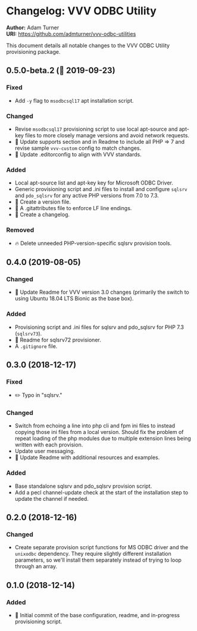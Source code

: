 # Changelog: VVV ODBC Utility

**Author:** Adam Turner  
**URI:** https://github.com/admturner/vvv-odbc-utilities

This document details all notable changes to the VVV ODBC Utility provisioning package.

<!--
## Major.MinorAddorDeprec.Bugfix (YYYY-MM-DD)

### Todo (for upcoming changes)
### Security (in case of fixed vulnerabilities)
### Fixed (for any bug fixes)
### Changed (for changes in existing functionality)
### Added (for new features)
### Deprecated (for once-stable features removed in upcoming releases)
### Removed (for deprecated features removed in this release)
-->

## 0.5.0-beta.2 (:construction: 2019-09-23)

### Fixed

- Add `-y` flag to `msodbcsql17` apt installation script.

### Changed

- Revise `msodbcsql17` provisioning script to use local apt-source and apt-key files to more closely manage versions and avoid network requests.
- :memo: Update supports section and in Readme to include all PHP => 7 and revise sample `vvv-custom` config to match changes.
- :wrench: Update .editorconfig to align with VVV standards.

### Added

- Local apt-source list and apt-key key for Microsoft ODBC Driver.
- Generic provisioning script and .ini files to install and configure `sqlsrv` and `pdo_sqlsrv` for any active PHP versions from 7.0 to 7.3.
- :wrench: Create a version file.
- :wrench: A .gitattributes file to enforce LF line endings.
- :memo: Create a changelog.

### Removed

- :fire: Delete unneeded PHP-version-specific sqlsrv provision tools.

## 0.4.0 (2019-08-05)

### Changed

- :memo: Update Readme for VVV version 3.0 changes (primarily the switch to using Ubuntu 18.04 LTS Bionic as the base box).

### Added

- Provisioning script and .ini files for sqlsrv and pdo_sqlsrv for PHP 7.3 (`sqlsrv73`).
- :memo: Readme for sqlsrv72 provisioner.
- A `.gitignore` file.

## 0.3.0 (2018-12-17)

### Fixed

- :pencil2: Typo in "sqlsrv."

### Changed

- Switch from echoing a line into php cli and fpm ini files to instead copying those ini files from a local version. Should fix the problem of repeat loading of the php modules due to multiple extension lines being written with each provision.
- Update user messaging.
- :memo: Update Readme with additional resources and examples.

### Added

- Base standalone sqlsrv and pdo_sqlsrv provision script.
- Add a pecl channel-update check at the start of the installation step to update the channel if needed.

## 0.2.0 (2018-12-16)

### Changed

- Create separate provision script functions for MS ODBC driver and the `unixodbc` dependency. They require slightly different installation parameters, so we'll install them separately instead of trying to loop through an array.

## 0.1.0 (2018-12-14)

### Added

- :tada: Initial commit of the base configuration, readme, and in-progress provisioning script.
